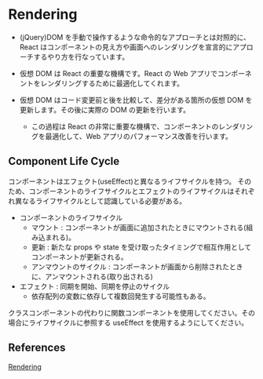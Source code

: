 # Rendering

- (jQuery)DOM を手動で操作するような命令的なアプローチとは対照的に、React はコンポーネントの見え方や画面へのレンダリングを宣言的にアプローチするやり方を行なっています。

- 仮想 DOM は React の重要な機構です。React の Web アプリでコンポーネントをレンダリングするために最適化してくれます。

- 仮想 DOM はコード変更前と後を比較して、差分がある箇所の仮想 DOM を更新します。その後に実際の DOM の更新を行います。
  - この過程は React の非常に重要な機構で、コンポーネントのレンダリングを最適化して、Web アプリのパフォーマンス改善を行います。

## Component Life Cycle

コンポーネントはエフェクト(useEffect)と異なるライフサイクルを持つ。
そのため、コンポーネントのライフサイクルとエフェクトのライフサイクルはそれぞれ異なるライフサイクルとして認識している必要がある。

- コンポーネントのライフサイクル
  - マウント : コンポーネントが画面に追加されたときにマウントされる(組み込まれる)。
  - 更新 : 新たな props や state を受け取ったタイミングで相互作用としてコンポーネントが更新される。
  - アンマウントのサイクル : コンポーネントが画面から削除されたときに、アンマウントされる(取り出される)
- エフェクト : 同期を開始、同期を停止のサイクル
  - 依存配列の変数に依存して複数回発生する可能性もある。

クラスコンポーネントの代わりに関数コンポーネントを使用してください。その場合にライフサイクルに参照する useEffect を使用するようにしてください。

## References

[Rendering
](https://roadmap.sh/react)
